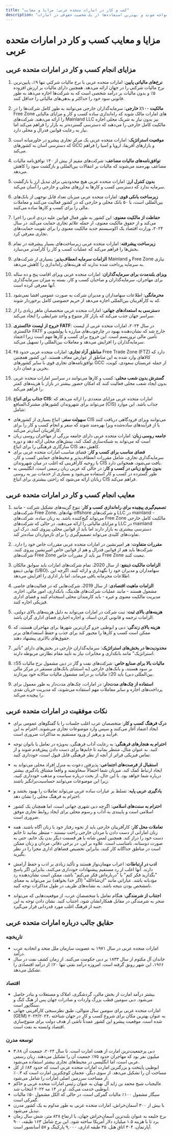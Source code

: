 ```yaml
---
title: "کسب و کار در امارات متحده عربی: مزایا و معایب"
description: "مروری بر مزایای راه‌اندازی شرکت در امارات متحده عربی، مشکلاتی که کسب و کارها ممکن است با آن مواجه شوند و بهترین استفاده‌ها از یک شخصیت حقوقی در امارات"
---
```


# مزایا و معایب کسب و کار در امارات متحده عربی

## مزایای انجام کسب و کار در امارات متحده عربی

1. **نرخ‌های مالیاتی پایین**: امارات متحده عربی با نرخ مالیات شرکتی تنها ۹٪، پایین‌ترین نرخ مالیات شرکتی را در جهان ارائه می‌دهد. همچنین دارای مالیات بر ارزش افزوده ۵٪ و بدون مالیات بر درآمد شخصی است که به شرکت‌ها اجازه می‌دهد به طور قانونی سود خود را حداکثر و بدهی‌های مالیاتی را حداقل کنند.

2. **مالکیت ۱۰۰٪ خارجی**: سرمایه‌گذاران خارجی می‌توانند به طور کامل شرکت‌ها را در Free Zone های امارات مالک شوند که راه‌اندازی ساده کسب و کار و مزایای مالیاتی را ارائه می‌دهند. شرکت‌های Mainland LLC نیز بدون نیاز به شریک محلی اجازه مالکیت کامل خارجی را می‌دهند که دسترسی گسترده‌تر به بازار را فراهم می‌کند اما نیاز به رعایت قوانین فدرال و محلی دارد.

3. **موقعیت استراتژیک**: امارات متحده عربی یک مرکز تجاری پیشرو در خاورمیانه است که دسترسی آسان به کشورهای GCC و بازارهای آفریقا، اروپا و آسیا را فراهم می‌کند.

4. **توافق‌نامه‌های مالیات مضاعف**: شرکت‌های مقیم از بیش از ۱۴۰ توافق‌نامه مالیات مضاعف بهره‌مند می‌شوند که مالیات بر انتقالات بین‌المللی و بازگشت سود را کاهش می‌دهد.

5. **بدون کنترل ارز**: امارات متحده عربی هیچ محدودیتی برای تبدیل ارز یا بازگشت سرمایه ندارد که دسترسی کسب و کارها به ارزهای محلی و خارجی را آسان می‌کند.

6. **زیرساخت بانکی قوی**: امارات متحده عربی میزبان تعداد قابل توجهی از بانک‌های بین‌المللی است، با ۵۰ بانک محلی و خارجی که در کشور فعالیت می‌کنند و معاملات مالی را برای کسب و کارها ساده می‌کنند.

7. **حفاظت از مالکیت معنوی**: این کشور به طور فعال قوانین علیه دزدی ادبی را اجرا می‌کند و از حقوق مالکیت معنوی، از جمله علائم تجاری حمایت می‌کند. در سال ۲۰۲۴، وزارت اقتصاد یک اکوسیستم جدید مالکیت معنوی را برای تقویت حمایت‌های تجاری معرفی کرد.

8. **زیرساخت پیشرفته**: امارات متحده عربی زیرساخت‌های بسیار پیشرفته در تمام بخش‌ها را فراهم می‌کند که عملیات کسب و کار را کارآمدتر می‌سازد.

9. **الزامات سرمایه انعطاف‌پذیر**: بسیاری از شرکت‌های Mainland و Free Zone نیازی به سرمایه پرداخت شده ندارند که هزینه‌های راه‌اندازی را کاهش می‌دهد.

10. **ویزای بلندمدت برای سرمایه‌گذاران**: امارات متحده عربی ویزای اقامت پنج و ده ساله برای مهاجران، سرمایه‌گذاران و صاحبان کسب و کار، بسته به میزان سرمایه‌گذاری آنها معرفی کرده است.

11. **محرمانگی**: اطلاعات سهامداران و مدیران شرکت به صورت عمومی افشا نمی‌شود که به کارآفرینان بین‌المللی اجازه می‌دهد از حریم خصوصی کامل برخوردار شوند.

12. **دسترسی به استعدادهای جهانی**: امارات متحده عربی متخصصان ماهر زیادی را از سراسر جهان جذب می‌کند که بازار کار متنوع و واجد شرایطی را ایجاد می‌کند.

13. **خروج از لیست خاکستری FATF**: در سال ۲۰۲۴، امارات متحده عربی از لیست خاکستری FATF خارج شد که نشان‌دهنده بهبود در چارچوب‌های مبارزه با پولشویی و تأمین مالی تروریسم است. این خروج برای کسب و کارها مهم است زیرا اعتماد سرمایه‌گذاران را افزایش می‌دهد و معاملات بین‌المللی را تسهیل می‌کند.

14. **مناطق آزاد تجاری**: امارات متحده عربی حدود ۴۵ Free Trade Zone (FTZ) دارد که کالاهای وارد شده به این مناطق از عوارض معاف هستند. این کشور همچنین توافق‌نامه‌های تجاری قوی با سایر کشورهای GCC از جمله عربستان سعودی، کویت، بحرین و عمان دارد.

15. **گسترش بدون شعب محلی**: کسب و کارها می‌توانند در سراسر امارات متحده عربی بدون ایجاد شعب محلی فعالیت کنند که امکان حضور بیشتر در بازار با هزینه‌های کمتر را فراهم می‌کند.

16. **جذاب برای اتباع CIS**: امارات متحده عربی مزایای متعددی را ارائه می‌دهد که می‌تواند برای شهروندان کشورهای مشترک‌المنافع (CIS) جذاب باشد. این موارد شامل:

- **سهولت سفر**: اتباع بسیاری از کشورهای CIS می‌توانند ویزای فرودگاهی دریافت کنند یا از فرآیندهای ساده‌شده ویزا بهره‌مند شوند که سفر و انجام کسب و کار را برای کارآفرینان آسان‌تر می‌کند.
- **جامعه روسی زبان**: امارات متحده عربی دارای جامعه بزرگی از مهاجران روسی زبان است که می‌تواند به شبکه‌سازی کمک کند، بینش‌های محلی ارائه دهد و دوره سازگاری فرهنگی را برای اتباع CIS کاهش دهد.
- **فضای مناسب برای کسب و کار**: فضای مناسب امارات متحده عربی برای سرمایه‌گذاری تجاری، شامل مقررات انعطاف‌پذیر و محیط‌های حمایتی کسب و کار، با روحیه کارآفرینی که اغلب در میان شهروندان CIS یافت می‌شود، همخوانی دارد.
- **بدون موانع زبانی در کسب و کار**: در حالی که عربی زبان رسمی است، انگلیسی به طور گسترده در کسب و کار استفاده می‌شود و بسیاری از خدمات نیز به روسی زبانان ارائه می‌شود که راحتی بیشتری برای اتباع CIS فراهم می‌کند.

## معایب انجام کسب و کار در امارات متحده عربی

1. **تصمیم‌گیری پیچیده برای راه‌اندازی کسب و کار**: تنوع گزینه‌های تشکیل شرکت - مانند شرکت‌های Free Zone، نهادهای offshore و شرکت‌های LLC در mainland - می‌تواند گیج‌کننده باشد. به زبان ساده، شرکت‌های Free Zone مالکیت کامل خارجی و مزایای مالیاتی را ارائه می‌دهند، در حالی که شرکت‌های LLC در mainland دسترسی بیشتری به بازار دارند اما باید از قوانین محلی پیروی کنند. درک این تفاوت‌های کلیدی می‌تواند تصمیم‌گیری را برای تازه‌واردان ساده‌تر کند.

2. **مقررات متفاوت**: هر امیرنشین در امارات متحده عربی مقررات خاص خود را دارد. شرکت‌ها باید هم از قوانین فدرال و هم از قوانین خاص امیرنشین پیروی کنند. شرکت‌های Free Zone نیز باید از مقررات خاص Free Zone تبعیت کنند.

3. **الزامات مالکیت ذینفع**: از سال 2020، تمام شرکت‌های امارات باید سوابق مالکان نهایی ذینفع (UBO)، سهامداران و مدیران خود را نگهداری و ارائه کنند. اگرچه این اطلاعات محرمانه باقی می‌ماند، اما بار اداری را افزایش می‌دهد.

4. **الزامات ماهیت اقتصادی**: از سال 2019، شرکت‌هایی که در فعالیت‌های خاصی مشغول هستند - مانند عملیات شرکت‌های هلدینگ، بانکداری، امور مالی، اجاره، مدیریت مالکیت معنوی و غیره - باید کارمندان محلی استخدام کنند و فضای اداری فیزیکی اجاره کنند.

5. **هزینه‌های بالای ثبت**: ثبت شرکت در امارات می‌تواند به دلیل هزینه‌های بالای دولتی، الزامات ترجمه و قانونی کردن اسناد، و اجاره اجباری فضای اداری گران باشد.

6. **هزینه بالای زندگی**: دبی و ابوظبی جزو گران‌ترین شهرها برای مهاجران هستند، که ممکن است کسب و کارها را مجبور کند برای جذب و حفظ استعدادهای برتر حقوق‌های بالاتری پیشنهاد دهند.

7. **محدودیت‌ها در بخش‌های استراتژیک**: سرمایه‌گذاران خارجی در بخش‌های دارای "تأثیر استراتژیک" مانند بانکداری و مخابرات نیاز به تأیید مقام نظارتی مربوطه دارند.

8. **مالیات بالا برای صنایع خاص**: شرکت‌های نفت و گاز در دبی مشمول نرخ مالیات 55٪ بر سود هستند، و بانک‌های خارجی (به استثنای بانک‌های مستقر در مرکز مالی بین‌المللی دبی) باید 20٪ مالیات بر درآمد مشمول مالیات سالانه خود بپردازند.

9. **استفاده از چک‌های مدت‌دار**: در امارات، چک‌های مدت‌دار به طور معمول برای پرداخت‌های اجاره و سایر معاملات مهم استفاده می‌شوند، که مدیریت جریان نقدی را پیچیده می‌کند.

## نکات موفقیت در امارات متحده عربی

- **درک فرهنگ کسب و کار**: متخصصان عرب اغلب جلسات را با گفتگوهای عمومی برای ایجاد اعتماد آغاز می‌کنند و سپس وارد موضوعات تجاری می‌شوند. احترام به این فرآیند و پرهیز از ورود مستقیم به مذاکرات ضروری است.

- **احترام به هنجارهای فرهنگی**: به رعایت آداب فرهنگی، به‌ویژه در تعامل با بانوان توجه کنید. به عنوان مثال، منتظر بمانید تا خانم‌ها برای دست دادن پیش‌قدم شوند و از تماس فیزیکی فراتر از آنچه از نظر فرهنگی قابل قبول است، خودداری کنید.

- **استقبال از فرصت‌های اجتماعی**: پذیرفتن دعوت به منزل افراد محلی می‌تواند به ایجاد ارتباط کمک کند. میزبان شما احتمالاً سخاوتمند و واقعاً مشتاق یادگیری بیشتر درباره شما خواهد بود. با این حال، از بحث درباره سیاست و مذهب خودداری کنید، زیرا این موضوعات می‌توانند حساسیت‌برانگیز باشند.

- **یادگیری عربی پایه**: تسلط بر عبارات ساده عربی می‌تواند تعاملات را بهبود بخشد و احترام به فرهنگ محلی را نشان دهد.

- **احترام به سنت‌های اسلامی**: اگرچه دبی شهری جهانی است، اما همچنان یک کشور اسلامی است و پایبندی به آداب و رسوم محلی برای ایجاد روابط تجاری موفق ضروری است.

- **تعاملات محل کار**: کارآفرینان خارجی باید از نحوه رفتار خود با زنان آگاه باشند. همه زنان اماراتی از دست دادن با مردان خارجی راحت نیستند - منتظر بمانید تا خانم دست خود را دراز کند. همچنین لمس شانه یا هر قسمت دیگر بدن یک خانم، حتی به صورت دوستانه، نامناسب است. علاوه بر این، در برخی دفاتر، مردان و زنان ممکن است در مناطق جداگانه کار کنند، بنابراین تخصیص فضاهای اداری مجزا را در نظر بگیرید.

- **ادب در ارتباطات**: اعراب مهمان‌نواز هستند و تأکید زیادی بر ادب و حفظ آرامش دارند. آنها اغلب از رد مستقیم پیشنهادات خودداری می‌کنند، بنابراین اگر پاسخ "بگذارید فکر کنم" یا "درباره‌اش فکر می‌کنم" باشد، ممکن است نشان‌دهنده رد مؤدبانه باشد. عباراتی مانند "ان‌شاءالله" (اگر خدا بخواهد) نیز می‌تواند به معنای نامشخص بودن نتیجه باشد. به نشانه‌های ظریف در طول مذاکرات توجه کنید.

- **اجتناب از شرمندگی**: هنگام تعامل با متخصصان عرب، از موقعیت‌هایی که می‌تواند منجر به شرمندگی در مقابل همکارانشان شود، اجتناب کنید. نشان دادن توجه به این جنبه از فرهنگ اغلب مورد قدردانی قرار می‌گیرد.

## حقایق جالب درباره امارات متحده عربی

### تاریخچه

- امارات متحده عربی در سال ۱۹۷۱ به عضویت سازمان ملل متحد و اتحادیه عرب درآمد.
- خاندان آل مکتوم از سال ۱۸۳۳ بر دبی حکومت می‌کنند. از زمان کشف نفت در سال ۱۹۶۶، این شهر رونق گرفته است. امروزه درآمد نفتی تنها ۲۰٪ از درآمد اقتصادی را تشکیل می‌دهد.

### اقتصاد

- بیشتر درآمد امارت از بخش مالی، گردشگری، املاک و مستغلات و بنادر حاصل می‌شود. دبی سومین قطب بزرگ واردات و صادرات جهان پس از هنگ کنگ و سنگاپور است.
- امارات متحده عربی برای سومین سال متوالی، طبق نظرسنجی کارآفرینی جهانی (GEM) ۲۰۲۳/۲۰۲۴، به عنوان بهترین مکان برای شروع کسب و کار در جهان شناخته شده است. موقعیت پیشرو این کشور عمدتاً ناشی از هدف دولت برای متنوع‌سازی اقتصاد وابسته به نفت است.

### توسعه مدرن

- دبی پرجمعیت‌ترین امارت از هفت امارت است. تا سال ۲۰۲۴، جمعیت آن ۳.۶۸ میلیون نفر بود که مهاجران حدود ۷۵٪ جمعیت آن را تشکیل می‌دهند. زبان رسمی عربی است، اما انگلیسی در محیط‌های تجاری بیشتر استفاده می‌شود.
- ابوظبی پایتخت و بزرگترین امارت امارات متحده عربی است که حدود ۸۴٪ از کل مساحت آن را تشکیل می‌دهد. از سوی دیگر، عجمان کوچکترین امارت است که ۰.۳٪ از مساحت سرزمین اصلی امارات را شامل می‌شود.
- عالیجناب شیخ محمد بن زاید آل نهیان به عنوان رئیس امارات متحده عربی و حاکم ابوظبی خدمت می‌کند. او در ۱۴ مه ۲۰۲۲ انتخاب شد.
- سیگار مشمول ۱۰۰٪ مالیات گمرکی است، در حالی که الکل مشمول ۵۰٪ مالیات گمرکی است.
- با بیش از ۳۰۰ آسمان‌خراش، امارات متحده عربی به طور مداوم به یک کشور مدرن تبدیل می‌شود.
- برج خلیفه به عنوان بلندترین آسمان‌خراش جهان، با ارتفاع ۸۲۸ متر، شش سال زمان برد تا با هزینه ۱.۵ میلیارد دلار آمریکا ساخته شود. این برج شامل ۱۶۳ طبقه، ۹۰۰ آپارتمان، ۳۰۴ اتاق هتل، ۳۵ طبقه اداری، ۹,۰۰۰ پارکینگ و ۵۷ آسانسور است.
